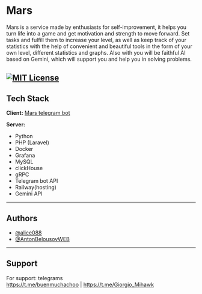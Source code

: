 
# Mars 

Mars is a service made by enthusiasts for self-improvement, it helps you turn life into a game and get motivation and strength to move forward. Set tasks and fulfill them to increase your level, as well as keep track of your statistics with the help of convenient and beautiful tools in the form of your own level, different statistics and graphs. Also with you will be faithful AI based on Gemini, which will support you and help you in solving problems.

[![MIT License](https://img.shields.io/badge/License-MIT-green.svg)](https://choosealicense.com/licenses/mit/) 
---
## Tech Stack  
**Client:** <a href="https://t.me/MarsAG_bot"> Mars telegram bot</a>

**Server:** 
  <ul>
    <li> Python
    <li> PHP (Laravel)
    <li> Docker
    <li> Grafana
    <li> MySQL
    <li> clickHouse
    <li> gRPC
    <li> Telegram bot API
    <li> Railway(hosting)
    <li> Gemini API
  </ul>  

---
## Authors  
- [@alice088](https://www.github.com/alice088)  
- [@AntonBelousovWEB](https://www.github.com/AntonBelousovWEB)  
---
## Support  
For support: 
telegrams <br>
https://t.me/buenmuchachoo |
https://t.me/Giorgio_Mihawk
